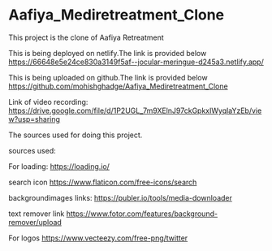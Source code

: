 # Aafiya_Mediretreatment_Clone

This project is the clone of Aafiya Retreatment

This is being deployed on netlify.The link is provided below
https://66648e5e24ce830a3149f5af--jocular-meringue-d245a3.netlify.app/

This is being uploaded on github.The link is provided below
https://github.com/mohishghadge/Aafiya_Mediretreatment_Clone

Link of video recording:
https://drive.google.com/file/d/1P2UGL_7m9XElnJ97ckGpkxIWyqlaYzEb/view?usp=sharing

The sources used for doing this project.

sources used:

For loading:
https://loading.io/ 

search icon
https://www.flaticon.com/free-icons/search

backgroundimages links:
https://publer.io/tools/media-downloader

text remover link
https://www.fotor.com/features/background-remover/upload

For logos
https://www.vecteezy.com/free-png/twitter


